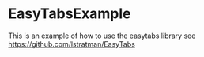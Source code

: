 # EasyTabsExample

This is an example of how to use the easytabs library see https://github.com/lstratman/EasyTabs

